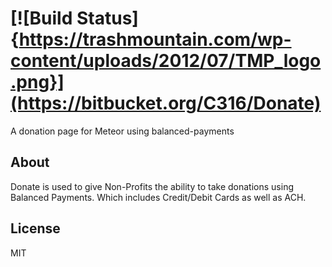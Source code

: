 # [![Build Status]{https://trashmountain.com/wp-content/uploads/2012/07/TMP_logo.png}](https://bitbucket.org/C316/Donate)
A donation page for Meteor using balanced-payments


## About

Donate is used to give Non-Profits the ability to take donations using Balanced Payments. Which includes Credit/Debit Cards
as well as ACH. 

## License

MIT
